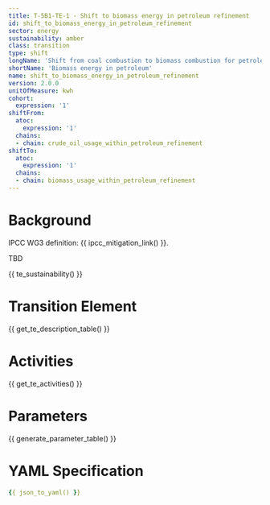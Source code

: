 ```yaml
---
title: T-5B1-TE-1 - Shift to biomass energy in petroleum refinement
id: shift_to_biomass_energy_in_petroleum_refinement
sector: energy
sustainability: amber
class: transition
type: shift
longName: 'Shift from coal combustion to biomass combustion for petroleum refinement energy use'
shortName: 'Biomass energy in petroleum'
name: shift_to_biomass_energy_in_petroleum_refinement                
version: 2.0.0
unitOfMeasure: kwh
cohort:
  expression: '1'
shiftFrom:
  atoc:
    expression: '1'
  chains:
  - chain: crude_oil_usage_within_petroleum_refinement
shiftTo:
  atoc:
    expression: '1'
  chains:
  - chain: biomass_usage_within_petroleum_refinement
---
```


# Background

IPCC WG3 definition: {{ ipcc_mitigation_link() }}.

TBD




{{ te_sustainability() }}

# Transition Element

{{ get_te_description_table() }}




# Activities

{{ get_te_activities() }}


# Parameters

{{ generate_parameter_table() }}


# YAML Specification

```yaml
{{ json_to_yaml() }}
```
